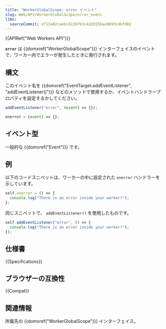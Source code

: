 ```yaml
---
title: "WorkerGlobalScope: error イベント"
slug: Web/API/WorkerGlobalScope/error_event
l10n:
  sourceCommit: e713a02caebc813b7b3c422d15baa9693c4bfd02
---
```


{{APIRef("Web Workers API")}}

**`error`** は {{domxref("WorkerGlobalScope")}} インターフェイスのイベントで、ワーカー内でエラーが発生したときに発行されます。

## 構文

このイベント名を {{domxref("EventTarget.addEventListener", "addEventListener()")}} などのメソッドで使用するか、イベントハンドラープロパティを設定するかしてください。

```js
addEventListener("error", (event) => {});

onerror = (event) => {};
```

## イベント型

一般的な {{domxref("Event")}} です。

## 例

以下のコードスニペットは、ワーカーの中に設定された `onerror` ハンドラーを示しています。

```js
self.onerror = () => {
  console.log("There is an error inside your worker!");
};
```

同じスニペットで、 `addEventListener()` を使用したものです。

```js
self.addEventListener("error", () => {
  console.log("There is an error inside your worker!");
});
```

## 仕様書

{{Specifications}}

## ブラウザーの互換性

{{Compat}}

## 関連情報

所属先の {{domxref("WorkerGlobalScope")}} インターフェイス。

